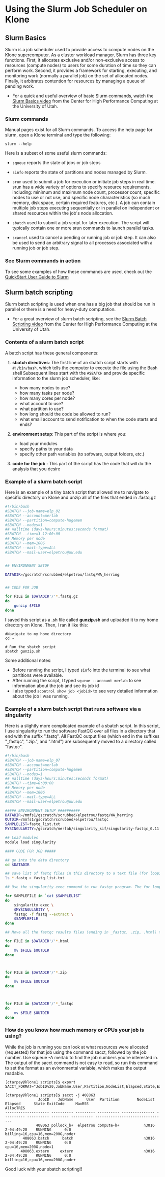 # Using the Slurm Job Scheduler on Klone

## Slurm Basics

Slurm is a job scheduler used to provide access to compute nodes on the Klone supercomputer. 
As a cluster workload manager, Slurm has three key functions. First, it allocates exclusive and/or non-exclusive access to resources (compute nodes) to users for some duration of time so they can perform work. Second, it provides a framework for starting, executing, and monitoring work (normally a parallel job) on the set of allocated nodes. Finally, it arbitrates contention for resources by managing a queue of pending work.

- For a quick and useful overview of basic Slurm commands, watch the [Slurm Basics video](https://www.youtube.com/watch?v=49DzPT9HFJM&list=LL&index=2) from the Center for High Performance Computing at the University of Utah. 

### Slurm commands
Manual pages exist for all Slurm commands. To access the help page for slurm, open a Klone terminal and type the following:

```
slurm --help
```
Here is a subset of some useful slurm commands:

- `squeue` reports the state of jobs or job steps
- `sinfo` reports the state of partitions and nodes managed by Slurm.

- `srun` used to submit a job for execution or initiate job steps in real time. srun has a wide variety of options to specify resource requirements, including: minimum and maximum node count, processor count, specific nodes to use or not use, and specific node characteristics (so much memory, disk space, certain required features, etc.). A job can contain multiple job steps executing sequentially or in parallel on independent or shared resources within the job's node allocation.

- `sbatch` used to submit a job script for later execution. The script will typically contain one or more srun commands to launch parallel tasks.

- `scancel` used to cancel a pending or running job or job step. It can also be used to send an arbitrary signal to all processes associated with a running job or job step.

### See Slurm commands in action

To see some examples of how these commands are used, check out the [QuickStart User Guide to Slurm](https://slurm.schedmd.com/quickstart.html)


## Slurm batch scripting

Slurm batch scripting is used when one has a big job that should be run in parallel or there is a need for heavy-duty computation.

- For a great overview of slurm batch scripting, see the [Slurm Batch Scripting video](https://www.youtube.com/watch?v=LRJMQO7Ercw&list=LL&index=1) from the Center for High Performance Computing at the University of Utah.

### Contents of a slurm batch script

A batch script has these general components:


1. **sbatch directives**:
The first line of an sbatch script starts with `#!/bin/bash`, which tells the computer to execute the file using the Bash shell
Subsequent lines start with the `#SBATCH` and provide specific information to the slurm job scheduler, like:
     - how many nodes to use?
     - how many tasks per node?
     - how many cores per node?
     - what account to use?
     - what partition to use?
     - how long should the code be allowed to run?
     - what email account to send notification to when the code starts and ends?
     
2. **environment setup**:
This part of the script is where you:
    - load your modules
    - specify paths to your data
    - specify other path variables (to software, output folders, etc.)
    
3. **code for the job** :
This part of the script has the code that will do the analysis that you desire

### Example of a slurm batch script

Here is an example of a tiny batch script that allowed me to navigate to specific directory on Klone and unzip all of the files that ended in .fastq.gz

 

``` bash
#!/bin/bash
#SBATCH --job-name=elp_02
#SBATCH --account=merlab
#SBATCH --partition=compute-hugemem
#SBATCH --nodes=1
## Walltime (days-hours:minutes:seconds format)
#SBATCH --time=3-12:00:00
## Memory per node
#SBATCH --mem=100G
#SBATCH --mail-type=ALL
#SBATCH --mail-user=elpetrou@uw.edu


## ENVIRONMENT SETUP

DATADIR=/gscratch/scrubbed/elpetrou/fastq/WA_herring


## CODE FOR JOB

for FILE in $DATADIR'/'*.fastq.gz 
do
	gunzip $FILE
done

```

I saved this script as a .sh file called **gunzip.sh** and uploaded it to my home directory on Klone. Then, I ran it like this:

``` 
#Navigate to my home directory
cd ~ 

# Run the sbatch script
sbatch gunzip.sh
```

Some additional notes:

 - Before running the script, I typed `sinfo` into the terminal to see what partitions were available. 
 - After running the script, I typed `squeue --account merlab` to see information about the job and see its job id
 - I also typed `scontrol show job <jobid>` to see very detailed information about the job I was running.

### Example of a slurm batch script that runs software via a singularity

Here is a slightly more complicated example of a sbatch script. In this script, I use singularity to run the software FastQC over all files in a directory that end with the suffix ".fastq". All FastQC output files (which end in the suffixes "_fastqc", ".zip.", and ".html") are subsequently moved to a directory called "fastqc". 

``` bash
#!/bin/bash
#SBATCH --job-name=elp_07
#SBATCH --account=merlab
#SBATCH --partition=compute-hugemem
#SBATCH --nodes=1
## Walltime (days-hours:minutes:seconds format)
#SBATCH --time=8:00:00
## Memory per node
#SBATCH --mem=100G
#SBATCH --mail-type=ALL
#SBATCH --mail-user=elpetrou@uw.edu

##### ENVIRONMENT SETUP ##########
DATADIR=/mmfs1/gscratch/scrubbed/elpetrou/fastq/WA_herring
OUTDIR=/mmfs1/gscratch/scrubbed/elpetrou/fastqc
SAMPLELIST=fastq_list.txt
MYSINGULARITY=/gscratch/merlab/singularity_sif/singularity-fastqc_0.11.9.sif

## Load modules
module load singularity

#### CODE FOR JOB #####

## go into the data directory
cd $DATADIR 

## save list of fastq files in this directory to a text file (for looping later)
ls *.fastq > fastq_list.txt 

## Use the singularity exec command to run fastqc program. The for loop will run fastQC for all files in this directory

for SAMPLEFILE in `cat $SAMPLELIST`
do
	singularity exec \
	$MYSINGULARITY \
	fastqc -f fastq --extract \
	$SAMPLEFILE
done

## Move all the fastqc results files (ending in _fastqc, .zip, .html) to the output directory

for FILE in $DATADIR'/'*.html 
do
	mv $FILE $OUTDIR
done



for FILE in $DATADIR'/'*.zip 
do
	mv $FILE $OUTDIR
done



for FILE in $DATADIR'/'*_fastqc
do
	mv $FILE $OUTDIR
done

```

### How do you know how much memory or CPUs your job is using? 

While the job is running you can look at what resources were allocated (requested) for that job using the command sacct, followed by the job number. Use squeue -A merlab to find the job numbers you're interested in. The output of the sacct command is not easy to read, so run this command to set the format as an evironmental variable, which makes the output readable. 

```
[ctarpey@klone1 scripts]$ export SACCT_FORMAT="JobID%20,JobName,User,Partition,NodeList,Elapsed,State,ExitCode,MaxRSS,AllocTRES%32"

[ctarpey@klone1 scripts]$ sacct -j 408063
               JobID    JobName      User  Partition        NodeList    Elapsed      State ExitCode     MaxRSS                        AllocTRES
-------------------- ---------- --------- ---------- --------------- ---------- ---------- -------- ---------- --------------------------------
              408063 pollock_b+  elpetrou compute-h+           n3016 2-04:49:28    RUNNING      0:0            billing=16,cpu=16,mem=200G,node+
        408063.batch      batch                                n3016 2-04:49:28    RUNNING      0:0                      cpu=16,mem=200G,node=1
       408063.extern     extern                                n3016 2-04:49:28    RUNNING      0:0            billing=16,cpu=16,mem=200G,node+
```

Good luck with your sbatch scripting!! 
